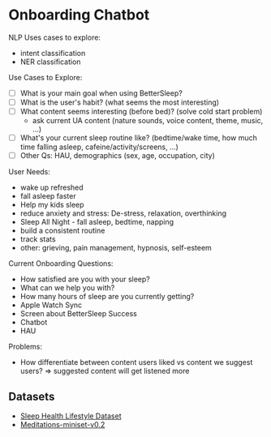 # Onboarding Chatbot

NLP Uses cases to explore:
- intent classification
- NER classification


Use Cases to Explore:
- [ ] What is your main goal when using BetterSleep?
- [ ] What is the user's habit? (what seems the most interesting)
- [ ] What content seems interesting (before bed)? (solve cold start problem) 
    + ask current UA content (nature sounds, voice content, theme, music, ...)
- [ ] What's your current sleep routine like? (bedtime/wake time, how much 
      time falling asleep, cafeine/activity/screens, ...)
- [ ] Other Qs: HAU, demographics (sex, age, occupation, city)

User Needs:
- wake up refreshed
- fall asleep faster
- Help my kids sleep
- reduce anxiety and stress: De-stress, relaxation, overthinking
- Sleep All Night - fall asleep, bedtime, napping
- build a consistent routine
- track stats
- other: grieving, pain management, hypnosis, self-esteem

Current Onboarding Questions:
- How satisfied are you with your sleep?
- What can we help you with?
- How many hours of sleep are you currently getting?
- Apple Watch Sync
- Screen about BetterSleep Success
- Chatbot
- HAU

Problems:
- How differentiate between content users liked vs content we suggest
  users? => suggested content will get listened more


## Datasets

- [Sleep Health Lifestyle Dataset](https://www.kaggle.com/datasets/siamaktahmasbi/insights-into-sleep-patterns-and-daily-habits)
- [Meditations-miniset-v0.2](https://huggingface.co/datasets/BuildaByte/Meditation-miniset-v0.2?utm_source=chatgpt.com)
